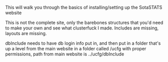   This will walk you through the basics of installing/setting up the SotaSTATS website

This is not the complete site, only the barebones structures that you'd need to make your own and see what clusterfuck I made.
Includes are missing, layouts are missing.

dbInclude needs to have db login info put in, and then put in a folder that's up a level from the main website in a folder called /ucfg with proper permissions, path from main website is ../ucfg/dbInclude
